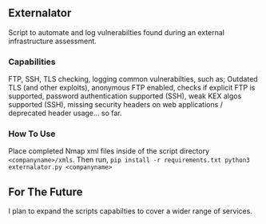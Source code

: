 ## Externalator

Script to automate and log vulnerabilties found during an external infrastructure assessment.

### Capabilities

FTP, SSH, TLS checking, logging common vulnerabilties, such as; Outdated TLS (and other exploits), anonymous FTP enabled, checks if explicit FTP is supported, password authentication supported (SSH), weak KEX algos supported (SSH), missing security headers on web applications / deprecated header usage... so far.

### How To Use
Place completed Nmap xml files inside of the script directory `<companyname>/xmls`.
Then run,
`pip install -r requirements.txt
python3 externalator.py <companyname>`

## For The Future
I plan to expand the scripts capabilties to cover a wider range of services.
